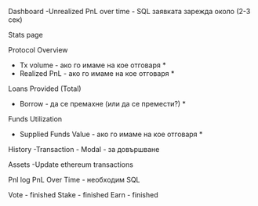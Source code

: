 Dashboard
-Unrealized PnL over time - SQL заявката зарежда около (2-3 сек)

Stats page

Protocol Overview

- Tx volume - ако го имаме на кое отговаря \*
- Realized PnL - ако го имаме на кое отговаря \*

Loans Provided (Total)

- Borrow - да се премахне (или да се премести?) \*

Funds Utilization

- Supplied Funds Value - ако го имаме на кое отговаря \*

History
-Transaction - Modal - за довършване

Assets
-Update ethereum transactions

Pnl log
PnL Over Time - необходим SQL

Vote - finished
Stake - finished
Earn - finished
